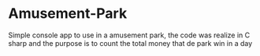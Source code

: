 # Amusement-Park
Simple console app to use in a amusement park, the code was realize in C sharp and the purpose is to count the total money that de park win in a day
